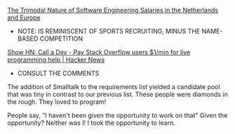 
[The Trimodal Nature of Software Engineering Salaries in the Netherlands and Europe](https://blog.pragmaticengineer.com/software-engineering-salaries-in-the-netherlands-and-europe/)
- NOTE: IS REMINISCENT OF SPORTS RECRUITING, MINUS THE NAME-BASED COMPETITION

[Show HN: Call a Dev - Pay Stack Overflow users $1/min for live programming help | Hacker News](https://news.ycombinator.com/item?id=26226805)
- CONSULT THE COMMENTS

The addition of Smalltalk to the requirements list yielded a candidate pool that was tiny in contrast to our previous list. These people were diamonds in the rough. They loved to program!

People say, "I haven't been given the opportunity to work on that"
Given the opportunity? Neither was I! I took the opportunity to learn.
